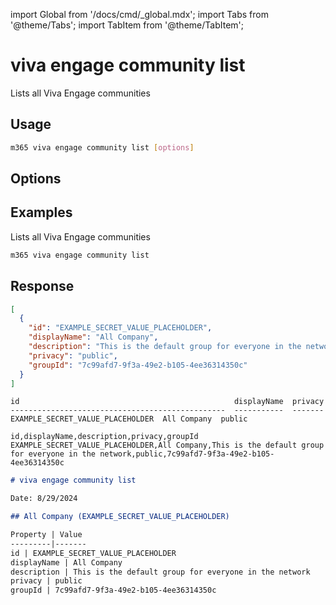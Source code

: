 <!-- DISCLAIMER: All secrets, passwords, and sensitive values in this document are examples only and not real credentials. -->
import Global from '/docs/cmd/_global.mdx';
import Tabs from '@theme/Tabs';
import TabItem from '@theme/TabItem';

# viva engage community list

Lists all Viva Engage communities

## Usage

```sh
m365 viva engage community list [options]
```

## Options

<Global />

## Examples

Lists all Viva Engage communities

```sh
m365 viva engage community list
```

## Response

<Tabs>
  <TabItem value="JSON">

  ```json
  [
    {
      "id": "EXAMPLE_SECRET_VALUE_PLACEHOLDER",
      "displayName": "All Company",
      "description": "This is the default group for everyone in the network",
      "privacy": "public",
      "groupId": "7c99afd7-9f3a-49e2-b105-4ee36314350c"
    }
  ]
  ```

  </TabItem>
  <TabItem value="Text">

  ```text
  id                                                displayName  privacy
  ------------------------------------------------  -----------  -------
  EXAMPLE_SECRET_VALUE_PLACEHOLDER  All Company  public
  ```

  </TabItem>
  <TabItem value="CSV">

  ```csv
  id,displayName,description,privacy,groupId
  EXAMPLE_SECRET_VALUE_PLACEHOLDER,All Company,This is the default group for everyone in the network,public,7c99afd7-9f3a-49e2-b105-4ee36314350c
  ```

  </TabItem>
  <TabItem value="Markdown">

  ```md
  # viva engage community list

  Date: 8/29/2024

  ## All Company (EXAMPLE_SECRET_VALUE_PLACEHOLDER)

  Property | Value
  ---------|-------
  id | EXAMPLE_SECRET_VALUE_PLACEHOLDER
  displayName | All Company
  description | This is the default group for everyone in the network
  privacy | public
  groupId | 7c99afd7-9f3a-49e2-b105-4ee36314350c
  ```
  
  </TabItem>
</Tabs>
